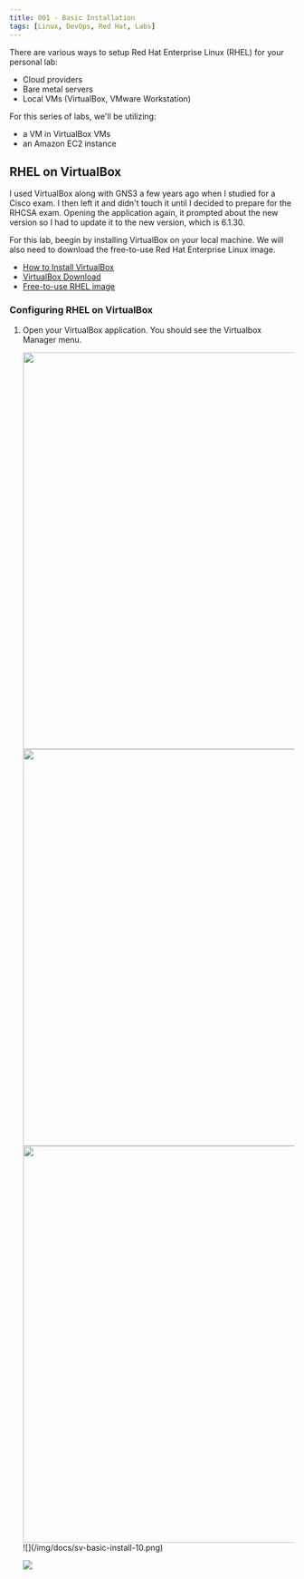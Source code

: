 ```yaml
---
title: 001 - Basic Installation
tags: [Linux, DevOps, Red Hat, Labs]
---
```




There are various ways to setup Red Hat Enterprise Linux (RHEL) for your personal lab:

- Cloud providers
- Bare metal servers
- Local VMs (VirtualBox, VMware Workstation)

For this series of labs, we'll be utilizing:

- a VM in VirtualBox VMs
- an Amazon EC2 instance


## RHEL on VirtualBox

I used VirtualBox along with GNS3 a few years ago when I studied for a Cisco exam. I then left it and didn't touch it until I decided to prepare for the RHCSA exam. Opening the application again, it prompted about the new version so I had to update it to the new version, which is 6.1.30. 

For this lab, beegin by installing VirtualBox on your local machine. We will also need to download the free-to-use Red Hat Enterprise Linux image. 

- [How to Install VirtualBox](https://www.wikihow.com/Install-VirtualBox)
- [VirtualBox Download](https://www.virtualbox.org/wiki/Downloads)
- [Free-to-use RHEL image](https://developers.redhat.com/products/rhel/download)

### Configuring RHEL on VirtualBox

 
1. Open your VirtualBox application. You should see the Virtualbox Manager menu.

    <div style={{textAlign: 'center'}}>
    <img width="700" src="/img/docs/sv-basic-install-10.png />
    </div>

    <div class="img-center"> 
    <img width="700" src="/img/docs/sv-basic-install-10.png" />
    </div>

    <div class="text--center">
    <img width="700" src="/img/docs/sv-basic-install-10.png" />
    </div>

    <div style={{textAlign: 'center'}}>
    ![](/img/docs/sv-basic-install-10.png)
    </div>

    <div class="img-center"> 
    
    ![](/img/docs/sv-basic-install-10.png) 
    
    </div>


<!-- 
2. To add an image, click **New**. It will prompt you to enter a name for your VM. The distro is also detected, but you can change it. Click **Next**.

<p align=center>
<img width=500 src="../Images/vbox-setup2.png">
</p>

3. Next, setup the specifications of your VM. You can simply use the defaults and click **Next > Create > Next**.

<p align=center>
<img width=500 src="../Images/vbox-setup3.png">
</p>
<p align=center>
<img width=500 src="../Images/vbox-setu4.png">
</p>
<p align=center>
<img width=500 src="../Images/vbox-setup5.png">
</p>

4. For the virtual hard disk, we can set it to 20GB since the images would normally need more than 12 GB. Click **Create** and the window will close. Select the VM and click **Settings**.

<p align=center>
<img width=500 src="../Images/vbox-setup6.png">
</p>


5. Select **Storage > Empty** then click the CD icon beside the **Optical Drive** dropdown bar. The RHEL ISO file should appear here. If not, click **Choose/Create a Virtual Optical Disk** and select the RHEL ISO file. Click **OK**.

<p align=center>
<img width=500 src="../Images/vbox-setup8.png">
</p>

6. Double-click the VM to start it. You should now be see the installation page. Select the **Install** option. This will take a few minutes.

<p align=center>
<img width=500 src="../Images/vbox-install.png">
</p>

6. Next step is to set the language and other system configuration.

<p align=center>
<img width=500 src="../Images/vboxinstall2.png">
</p>
<p align=center>
<img width=500 src="../Images/vboxinstall3.png">
</p>

7. The **Time & Date** can also be set in this menu.

<p align=center>
<img width=500 src="../Images/vboxinstall5.png">
</p>

8. Similarly, the **Network and Hostname** can also be modified. After changing the hostname at the bottom, click **Apply**.
Enable the Ethernet card by toggling **On**. The NIC should auto-populate with the IP, DNS Route, and DNS.

<p align=center>
<img width=500 src="../Images/vboxinstall4.png">
</p>

9. Confirm the **Installation Destination**. We'll set up a second machine in the next Lab and set up custom partitioning. For this one, just click **Done**.

<p align=center>
<img width=500 src="../Images/vboxinstall6.png">
</p>


10. Set the **Root Password**.

<p align=center>
<img width=500 src="../Images/vboxinstall7.png">
</p>

11. Create a user through **User Creation**.

<p align=center>
<img width=500 src="../Images/vboxinstall8.png">
</p>
<p align=center>
<img width=500 src="../Images/vboxinstall9.png">
</p>

11. Finally, click **Begin Installation**. This will take a while. After this is done, **Reboot system**.

<p align=center>
<img width=500 src="../Images/vboxinstall10.png">
</p>
<p align=center>
<img width=500 src="../Images/vboxinstall1.png">
</p>


12. After VM is rebooted, you may be prompted to accept the licensing. Afterwards, click **Finish configuration**.

<p align=center>
<img width=500 src="../Images/vboxinstall12.png">
</p>

13. You will then be brought to the sign-in page. Login using **root**. You will be prompted to select a language and a few more settings before you're able to **Start using Red Hat Enterprise Linux**.

<p align=center>
<img width=500 src="../Images/vboxinstall13.png">
</p>
<p align=center>
<img width=500 src="../Images/vboxinstall144.png">
</p>
<p align=center>
<img width=500 src="../Images/vboxinstall15.png">
</p>

14. As a final step, make sure to remove the ISO file for now. If the ISO file is still loaded and system is rebooted, you will be prompted to go through the entire boot process again.

<p align=center>
<img width=500 src="../Images/vbox-complete.png">
</p>

More details about it here: [Oracle VM make me install Ubuntu every time I restart the virtual machine [closed]](https://stackoverflow.com/questions/60582106/oracle-vm-make-me-install-ubuntu-every-time-i-restart-the-virtual-machine)

</details>


## RHEL on the cloud

As another option, you can also run Linux boxes on the cloud. This is also my preferred method since it doesn't consume resources from my laptop and instead uses the resources from the cloud provider.

<details><summary> To know how to configure EC2, read more </summary>
<br>

Note that you may need to setup the **VPC** and all of its associated comoponents as well. This is useful for the succeeding labs in this series where we'll launch two or more machines that needs to talk to each other.

Setting up VPC will let you set up your own mini-private network where you will put all your instances.

To set up a Virtual Private Cloud (VPC), you can check out the following resources. VPC is like your own personoal network where you can set up VLANs (in this case, they are similar to **Subnets launched on different Availability Zones**).

- [Get started with Amazon VPC](https://docs.aws.amazon.com/vpc/latest/userguide/vpc-getting-started.html)
- [Tutorial: Creating a VPC with Public and Private Subnets for Your Compute Environments](https://docs.aws.amazon.com/batch/latest/userguide/create-public-private-vpc.html)
- [Create an IPv4-enabled VPC and subnets using the AWS CLI](https://docs.aws.amazon.com/vpc/latest/userguide/vpc-subnets-commands-example.html)
- [How to Create AWS VPC in 10 steps, less than 10 min](https://varunmanik1.medium.com/how-to-create-aws-vpc-in-10-steps-less-than-5-min-a49ac12064aa)
- [AWS VPC Beginner to Pro - Virtual Private Cloud Tutorial](https://www.youtube.com/watch?v=g2JOHLHh4rI)

We can simply follow the official AWS documentation to launch our EC2 instance but I've also added some resources as well. Note that the AWS console updates from time to time and you may find some difference in the features in your console, but they're still there. 

- [Set up to use Amazon EC2](https://docs.aws.amazon.com/AWSEC2/latest/UserGuide/get-set-up-for-amazon-ec2.html)
- [How to Create a Red Hat Enterprise Linux EC2 Instance in Five Minutes](https://www.youtube.com/watch?v=7oZPy3ozFno)
- [Set Up AWS EC2 Instance: RedHat Enterprise Linux 8 (RHEL 8)](https://dzone.com/articles/set-up-aws-ec2-instance-redhat-enterprise-linux-8)

If you don't want to go through all the hassle of following lot of steps in setting up the VPC and instances (it can get too complicated easily), you can opt for **Cloudformation** templates which are easy-to-use and **can be launched in less than 5 minutes**. 

These are templates where the components are *declaratively* defined, you just need to launch it and Cloudformation takes care of the provisioning.

- [AWS CloudFormation VPC template](https://docs.aws.amazon.com/codebuild/latest/userguide/cloudformation-vpc-template.html)
- [AWS CloudFormation: Create a VPC with EC2 Instance](https://aws.plainenglish.io/aws-cloudformation-create-a-vpc-with-ec2-instance-34e27d59a842)
- [awslabs/aws-cloudformation-templates](https://github.com/awslabs/aws-cloudformation-templates/blob/master/aws/services/VPC/VPC_EC2_Instance_With_Multiple_Static_IPAddresses.yaml)
- [Creating EC2 instance in AWS with CloudFormation](https://octopus.com/blog/aws-cloudformation-ec2-examples)
- [aws-vpc-cloud-formation/base-vpc-example-improved.template.yml](https://github.com/kennyk65/aws-vpc-cloud-formation/blob/master/base-vpc-example-improved.template.yml)

</details>


## A few reminders

Here are some few quick reminders when setting up EC2 instances in the cloud.

- Utilize the free tier offering when you first sign-up for an AWS account.
- The free tier provides *selected free resources* for a year, which is more than enough for these series of labs.
- You will be billed based on the resources you spin up and consume.
- Note that Cloudformation is **free** but the resources that Cloudformation will provision is not free.
- For EC2 instances launched through the EC2 menu, you can simply delete them there.
- However, resources provisioned through Cloudformation can't be simply deleted through their menus. You would need to [delete the stack](https://docs.aws.amazon.com/AWSCloudFormation/latest/UserGuide/cfn-console-delete-stack.html).
- Lastly, I prefer AWS since I've saved up lots of credits by attending AWS events, which I suggest you attend as well. There are tons of activities on those events and of course, the free credits when you answer their survey.
- If you prefer to **use virtual machines on Microsoft Azure**, you can check this [link](https://docs.microsoft.com/en-us/azure/virtual-machines/windows/quick-create-portal)..
- If you prefer to **use VM instances on Google Cloud Platform**, you can check this [link](https://cloud.google.com/compute/docs/instances/create-start-instance).


As always, happy learning! 😀
 -->

